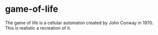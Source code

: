 # game-of-life
The game of life is a cellular automaton created by John Conway in 1970. This is realistic a recreation of it.
